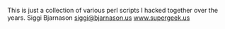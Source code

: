 This is just a collection of various perl scripts I hacked together over the years.
Siggi Bjarnason
siggi@bjarnason.us
www.supergeek.us